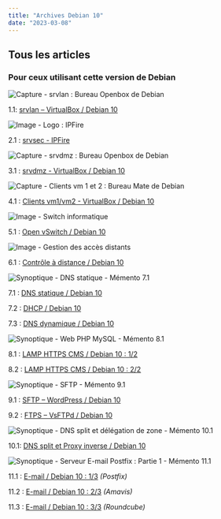 ```yaml
---
title: "Archives Debian 10"
date: "2023-03-08"
---
```


## Tous les articles

### Pour ceux utilisant cette version de Debian

![Capture - srvlan : Bureau Openbox de Debian](https://familleleloup.no-ip.org/wp-content/uploads/2021/05/vm-srvlan-bureau-openbox-1024x645.jpg)

1.1: [srvlan – VirtualBox / Debian 10](/serveur-debian10-srvlan-creation/)

![Image - Logo : IPFire](https://familleleloup.no-ip.org/wp-content/uploads/2018/03/ipfire.png)

2.1 : [srvsec - IPFire](/srvsec-ipfire-debian10/)

![Capture - srvdmz : Bureau Openbox de Debian](https://familleleloup.no-ip.org/wp-content/uploads/2021/05/vm-srvdmz-bureau-openbox-1024x645.jpg)

3.1 : [srvdmz - VirtualBox / Debian 10](/serveur-debian10-srvdmz-creation/)

![Capture - Clients vm 1 et 2 : Bureau Mate de Debian](https://familleleloup.no-ip.org/wp-content/uploads/2019/04/client-linux-bureau-mate-1024x644.png)

4.1 : [Clients vm1/vm2 - VirtualBox / Debian 10](/virtualbox-clients-debian10-creation/)

![Image - Switch informatique](https://familleleloup.no-ip.org/wp-content/uploads/2019/02/openvswitch.jpg)

5.1 : [Open vSwitch / Debian 10](/virtualbox-debian10-openvswitch-creation/)

![Image - Gestion des accès distants](https://familleleloup.no-ip.org/wp-content/uploads/2019/05/acces-distants.jpg)

6.1 : [Contrôle à distance / Debian 10](/acces-locaux-distants-debian10/)

![Synoptique - DNS statique - Mémento 7.1](https://familleleloup.no-ip.org/wp-content/uploads/2022/01/dns-statique-memento-7.1-1024x717.webp)

7.1 : [DNS statique / Debian 10](/dns-statique-debian10/)  
  
7.2 : [DHCP / Debian 10](/dhcp-isc-dhcp-server-debian10/)  
  
7.3 : [DNS dynamique / Debian 10](/dns-dynamique-debian10/)

![Synoptique - Web PHP MySQL - Mémento 8.1](https://familleleloup.no-ip.org/wp-content/uploads/2019/12/web-php-mysql-1-memento-7.4-1024x719.png)

8.1 : [LAMP HTTPS CMS / Debian 10 : 1/2](/site-web-php-mysql-debian10/)  
  
8.2 : [LAMP HTTPS CMS / Debian 10 : 2/2](/https-wordpress-debian10/)

![Synoptique - SFTP - Mémento 9.1](https://familleleloup.no-ip.org/wp-content/uploads/2020/02/sftp-acces-site-wordpress-memento-7.5-1024x719.png)

9.1 : [SFTP – WordPress / Debian 10](/sftp-wordpress-debian10/)  
  
9.2 : [FTPS – VsFTPd / Debian 10](/ftps-vsftpd-debian10/)

![Synoptique - DNS split et délégation de zone - Mémento 10.1](https://familleleloup.no-ip.org/wp-content/uploads/2022/07/dns-split-delegation-de-zone-reverse-proxy-memento-10.1-1024x720.png)

10.1: [DNS split et Proxy inverse / Debian 10](/dns-split-debian10/)

![Synoptique - Serveur E-mail Postfix : Partie 1 - Mémento 11.1](https://familleleloup.no-ip.org/wp-content/uploads/2022/07/Postfix-partie1-memento-11.1-1024x720.jpg)

11.1 : [E-mail / Debian 10 : 1/3](/postfix-debian10/) _(Postfix)_  
  
11.2 : [E-mail / Debian 10 : 2/3](/postfix-amavis-debian10/) _(Amavis)_  
  
11.3 : [E-mail / Debian 10 : 3/3](/postfix-amavis-roundcube-debian10/) _(Roundcube)_
